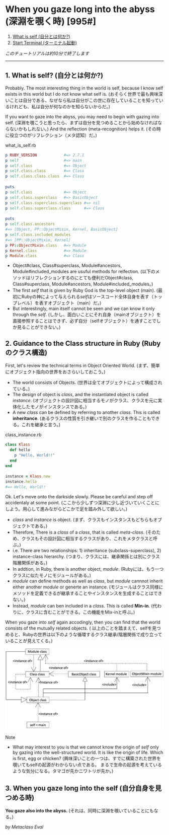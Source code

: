 # When you gaze long into the abyss (深淵を覗く時) [995#]

1. [What is self (自分とは何か?)]()
2. [Start Terminal (ターミナル起動)]()

*このチュートリアルは約10分で終了します*

----

## 1. What is self? (自分とは何か?)

Probably. The most interesting thing in the world is self, because I know self exists in this world but I do not know what self is.  (おそらく世界で最も興味深いことは自分である、なぜなら私は自分がこの世に存在していることを知っているけれども、私は自分が何なのかを知らないからだ。)

If you want to gaze into the abyss, you may need to begin with gazing into self. (深淵を覗こうと思ったら、まずは自分を見つめることから始めなければならないかもしれない。) And the reflection (meta-recognition) helps it. (その時に役立つのがリフレクション（メタ認知）だ。)

what_is_self.rb
```ruby
p RUBY_VERSION            #=> 2.7.1
p self                    #=> main
p self.class              #=> Object
p self.class.class        #=> Class
p self.class.class.class  #=> Class

puts
p self.class              #=> Object
p self.class.superclass   #=> BasicObject
p self.class.superclass.superclass #=> nil
p self.class.superclass.class      #=> Class

puts
p self.class.ancestors
#=> [Object, PP::ObjectMixin, Kernel, BasicObject]
p self.class.included_modules
#=> [PP::ObjectMixin, Kernel]
p PP::ObjectMixin.class   #=> Module
p Kernel.class            #=> Module
p Module.class            #=> Class
```

* Object#class, Class#superclass, Module#ancestors, Module#included_modules are usuful methods for relfection. (以下のメソッドはリフレクションするのにとても便利だObject#class, Class#superclass, Module#ancestors, Module#included_modules。)
* The first *self* that is given by Ruby God is the top-level object (main). (最初にRubyの神によって与えられる*self*はソースコード全体自身を表す（トップレベル）を表すオブジェクト（main）だ。)
* But interestingly, main itself cannot be seen and we can know it only through the *self*. (しかし、面白いことにそれ自身（mainオブジェクト）を直接参照することはできず、必ず自分（selfオブジェクト）を通すことでしか見ることができない。)

## 2. Guidance to the Class structure in Ruby (Rubyのクラス構造)

First, let's review the technical terms in Object Oriented World. (まず、簡単にオブジェクト指向の世界をおさらいしておこう。)
* The world consists of Objects. (世界は全てオブジェクトによって構成されている。)
* The design of object is *class*, and the instantiated object is called *instance*. (オブジェクトの設計図に相当するモノがクラス、クラスを元に実体化したモノがインスタンスである。)
* A new *class* can be defined by referring to another *class*. This is called **inheritance**. (あるクラスの性質を引き継いで別のクラスを作ることもできる。これを継承と言う。)

class_instance.rb
```ruby
class Klass
  def hello
    p "Hello, World!!"
  end
end

instance = Klass.new
instance.hello
#=> Hello, World!!
```

Ok. Let's move onto the darkside slowly. Please be careful and step off accidentaly at some point. (ここから少しずつ深淵に少し近づいていくことにしよう。用心して進みながらどこかで足を踏み外して欲しい。)
* *class* and *instance* is object. (まず、クラスもインスタンスもどちらもオブジェクトである。)
* Therefore, There is a *class*  of a *class*, that is called *meta-class*. (そのため、クラスもその設計図に相当するクラスがあり、これをメタクラスと呼ぶ。)
* i.e. There are two relationships: 1) inheritance (subclass-superclass), 2) instance-class hierarchy. (つまり、クラスには、継承関係とは別にクラス階層関係がある。)
* In addtion, in Ruby, there is another object, *module*. (Rubyには、もう一つクラスに似たモノにモジュールがある。)
* *module* can define methods as well as *class*, but *module* cannnot inherit either another *module* or generte an instance. (モジュールはクラス同様にメソッドを定義できるが継承することやインスタンスを生成することはできない。)
* Instead, *module* can ben included in a *class*. This is called **Min-in**. (代わりに、クラスに含むことができる。この機能をMix-inと呼ぶ。)

When you gaze into *self* again accodingly, then you can find that the world consists of the mutually related objects. ( 以上のことを踏まえて、selfを見つめると、Rubyの世界は以下のような循環するクラス継承/階層関係で成り立っていることが見えてくる。)

![Object World](png/object_world.png)

Note
* What may interest to you is that we cannot know the origin of *self* only by gazing into the well-structured world. It is like the origin of life. Which is first, egg or chicken? (興味深いことの一つは、すでに構築された世界を覗いてもselfの起源がわからない点である。 まるで生命の起源を考えているような気分になる。タマゴが先かニワトリが先か。)

## 3. When you gaze long into the self (自分自身を見つめる時)

**You gaze also into the abyss.** (それは、同時に深淵を覗いていることにもなる。)

*by Metaclass Eval*

